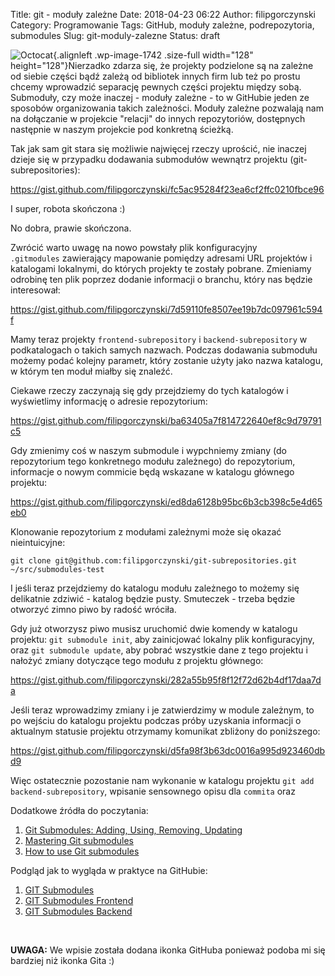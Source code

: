 Title: git - moduły zależne
Date: 2018-04-23 06:22
Author: filipgorczynski
Category: Programowanie
Tags: GitHub, moduły zależne, podrepozytoria, submodules
Slug: git-moduly-zalezne
Status: draft

![Octocat](https://filipgorczynski.files.wordpress.com/2018/03/octocat.png){.alignleft .wp-image-1742 .size-full width="128" height="128"}Nierzadko zdarza się, że projekty podzielone są na zależne od siebie części bądź zależą od bibliotek innych firm lub też po prostu chcemy wprowadzić separację pewnych części projektu między sobą. Submoduły, czy może inaczej - moduły zależne - to w GitHubie jeden ze sposobów organizowania takich zależności. Moduły zależne pozwalają nam na dołączanie w projekcie "relacji" do innych repozytoriów, dostępnych następnie w naszym projekcie pod konkretną ścieżką.

Tak jak sam git stara się możliwie najwięcej rzeczy uprościć, nie inaczej dzieje się w przypadku dodawania submodułów wewnątrz projektu (git-subrepositories):

https://gist.github.com/filipgorczynski/fc5ac95284f23ea6cf2ffc0210fbce96

I super, robota skończona :)

No dobra, prawie skończona.

Zwrócić warto uwagę na nowo powstały plik konfiguracyjny `.gitmodules` zawierający mapowanie pomiędzy adresami URL projektów i katalogami lokalnymi, do których projekty te zostały pobrane. Zmieniamy odrobinę ten plik poprzez dodanie informacji o branchu, który nas będzie interesował:

https://gist.github.com/filipgorczynski/7d59110fe8507ee19b7dc097961c594f

Mamy teraz projekty `frontend-subrepository` i `backend-subrepository` w podkatalogach o takich samych nazwach. Podczas dodawania submodułu możemy podać kolejny parametr, który zostanie użyty jako nazwa katalogu, w którym ten moduł miałby się znaleźć.

Ciekawe rzeczy zaczynają się gdy przejdziemy do tych katalogów i wyświetlimy informację o adresie repozytorium:

https://gist.github.com/filipgorczynski/ba63405a7f814722640ef8c9d79791c5

Gdy zmienimy coś w naszym submodule i wypchniemy zmiany (do repozytorium tego konkretnego modułu zależnego) do repozytorium, informacje o nowym commicie będą wskazane w katalogu głównego projektu:

https://gist.github.com/filipgorczynski/ed8da6128b95bc6b3cb398c5e4d65eb0

Klonowanie repozytorium z modułami zależnymi może się okazać nieintuicyjne:

`git clone git@github.com:filipgorczynski/git-subrepositories.git ~/src/submodules-test`

I jeśli teraz przejdziemy do katalogu modułu zależnego to możemy się delikatnie zdziwić - katalog będzie pusty. Smuteczek - trzeba będzie otworzyć zimno piwo by radość wróciła.

Gdy już otworzysz piwo musisz uruchomić dwie komendy w katalogu projektu: `git submodule init`, aby zainicjować lokalny plik konfiguracyjny, oraz `git submodule update`, aby pobrać wszystkie dane z tego projektu i nałożyć zmiany dotyczące tego modułu z projektu głównego:

https://gist.github.com/filipgorczynski/282a55b95f8f12f72d62b4df17daa7da

Jeśli teraz wprowadzimy zmiany i je zatwierdzimy w module zależnym, to po wejściu do katalogu projektu podczas próby uzyskania informacji o aktualnym statusie projektu otrzymamy komunikat zbliżony do poniższego:

https://gist.github.com/filipgorczynski/d5fa98f3b63dc0016a995d923460dbd9

Więc ostatecznie pozostanie nam wykonanie w katalogu projektu `git add backend-subrepository`, wpisanie sensownego opisu dla `commita` oraz

Dodatkowe źródła do poczytania:

1.  [Git Submodules: Adding, Using, Removing, Updating](https://chrisjean.com/git-submodules-adding-using-removing-and-updating/)
2.  [Mastering Git submodules](https://medium.com/@porteneuve/mastering-git-submodules-34c65e940407)
3.  [How to use Git submodules](http://blog.joncairns.com/2011/10/how-to-use-git-submodules/)

Podgląd jak to wygląda w praktyce na GitHubie:

1.  [GIT Submodules](https://github.com/filipgorczynski/git-subrepositories)
2.  [GIT Submodules Frontend](https://github.com/filipgorczynski/frontend-subrepository)
3.  [GIT Submodules Backend](https://github.com/filipgorczynski/backend-subrepository)

 

**UWAGA:** We wpisie została dodana ikonka GitHuba ponieważ podoba mi się bardziej niż ikonka Gita :)
